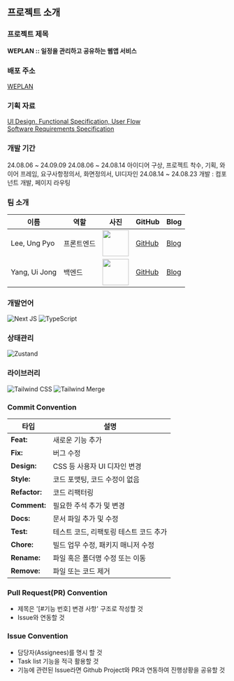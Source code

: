 ## 프로젝트 소개

### 프로젝트 제목
**WEPLAN :: 일정을 관리하고 공유하는 웹앱 서비스**

### 배포 주소
[WEPLAN](https://weplan-app.vercel.app/)

### 기획 자료
[UI Design, Functional Specification, User Flow](https://www.figma.com/design/LQSqRwpkEznYwZSCfyJwDt/Project-%3A-Weplan?node-id=76-447&t=Io8ASP9JLMVyeoKg-1)
<br/>
[Software Requirements Specification](https://docs.google.com/spreadsheets/d/1QzESnZfdiZi2VL4d6G2xp7sTLpOTmSX1z9yiYntms6Y/edit?usp=sharing)


### 개발 기간
24.08.06 ~ 24.09.09
24.08.06 ~ 24.08.14 아이디어 구상, 프로젝트 착수, 기획, 와이어 프레임, 요구사항정의서, 화면정의서, UI디자인
24.08.14 ~ 24.08.23 개발 : 컴포넌트 개발, 페이지 라우팅

### 팀 소개

| 이름       | 역할               | 사진                                       | GitHub                                           | Blog                                      |
|------------|--------------------|--------------------------------------------|--------------------------------------------------|-------------------------------------------|
| Lee, Ung Pyo | 프론트엔드  | <img src="https://github.com/UngPyoLee.png" width="60"/> | [GitHub](https://github.com/UngPyoLee)           | [Blog](https://velog.io/@uplee114/posts)           |
| Yang, Ui Jong| 백엔드       | <img src="https://github.com/Scanf-s.png" width="60"/> | [GitHub](https://github.com/Scanf-s)          | [Blog](https://velog.io/@calzone0404/posts)           |


### 개발언어
![Next JS](https://img.shields.io/badge/Next-black?style=for-the-badge&logo=next.js&logoColor=white)
![TypeScript](https://img.shields.io/badge/-TypeScript-3178C6?style=for-the-badge&logo=typescript&logoColor=white)

### 상태관리
![Zustand](https://img.shields.io/badge/-Zustand-FFB13B?style=for-the-badge)

### 라이브러리
![Tailwind CSS](https://img.shields.io/badge/-Tailwind%20CSS-38B2AC?style=for-the-badge&logo=tailwind-css&logoColor=white)
![Tailwind Merge](https://img.shields.io/badge/-Tailwind%20Merge-38B2AC?style=for-the-badge&logo=tailwind-css&logoColor=white)

### Commit Convention

| 타입      | 설명                                |
|-----------|-------------------------------------|
| **Feat:** | 새로운 기능 추가                     |
| **Fix:**  | 버그 수정                            |
| **Design:** | CSS 등 사용자 UI 디자인 변경        |
| **Style:** | 코드 포맷팅, 코드 수정이 없음        |
| **Refactor:** | 코드 리팩터링                    |
| **Comment:** | 필요한 주석 추가 및 변경          |
| **Docs:** | 문서 파일 추가 및 수정              |
| **Test:** | 테스트 코드, 리팩토링 테스트 코드 추가|
| **Chore:** | 빌드 업무 수정, 패키지 매니저 수정  |
| **Rename:** | 파일 혹은 폴더명 수정 또는 이동    |
| **Remove:** | 파일 또는 코드 제거                |

### Pull Request(PR) Convention

- 제목은 '[#기능 번호] 변경 사항' 구조로 작성할 것
- Issue와 연동할 것

### Issue Convention

- 담당자(Assignees)를 명시 할 것
- Task list 기능을 적극 활용할 것
- 기능에 관련된 Issue라면 Github Project와 PR과 연동하여 진행상황을 공유할 것
